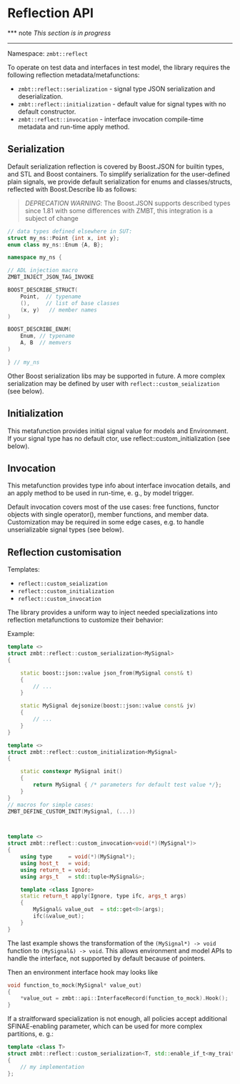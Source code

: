 <!-- (c) Copyright 2024 Zenseact AB -->
<!-- SPDX-License-Identifier: Apache-2.0 -->

Reflection API
==============

*** note
*This section is in progress*
***

Namespace: `zmbt::reflect`

To operate on test data and interfaces in test model, the library requires the following reflection metadata/metafunctions:

- `zmbt::reflect::serialization` - signal type JSON serialization and deserialization.
- `zmbt::reflect::initialization` - default value for signal types with no default constructor.
- `zmbt::reflect::invocation` - interface invocation compile-time metadata and run-time apply method.

## Serialization
Default serialization reflection is covered by Boost.JSON for builtin types, and STL and Boost containers. To simplify serialization for the user-defined plain signals, we provide default serialization for enums and classes/structs, reflected with Boost.Describe lib as follows:

> *DEPRECATION WARNING*: The Boost.JSON supports described types since 1.81
> with some differences with ZMBT, this integration is a subject of change

```cpp
// data types defined elsewhere in SUT:
struct my_ns::Point {int x, int y};
enum class my_ns::Enum {A, B};

namespace my_ns {

// ADL injection macro
ZMBT_INJECT_JSON_TAG_INVOKE

BOOST_DESCRIBE_STRUCT(
    Point,  // typename
    (),     // list of base classes
    (x, y)   // member names
)

BOOST_DESCRIBE_ENUM(
    Enum, // typename
    A, B  // memvers
)

} // my_ns
```

Other Boost serialization libs may be supported in future. A more complex
serialization may be defined by user with `reflect::custom_seialization` (see below).

## Initialization
This metafunction provides initial signal value for models and Environment.
If your signal type has no default ctor, use reflect::custom_initialization (see below).

## Invocation
This metafunction provides type info about interface invocation details, and an apply method to be used in run-time, e. g., by model trigger.

Default invocation covers most of the use cases: free functions, functor objects with single operator(), member functions, and member data. Customization may be required in some edge cases, e.g. to handle unserializable signal types (see below).

## Reflection customisation
Templates:

 - `reflect::custom_seialization`
 - `reflect::custom_initialization`
 - `reflect::custom_invocation`

The library provides a uniform way to inject needed specializations into reflection metafunctions to customize their behavior:

Example:

```cpp
template <>
struct zmbt::reflect::custom_serialization<MySignal>
{

    static boost::json::value json_from(MySignal const& t)
    {
        // ...
    }

    static MySignal dejsonize(boost::json::value const& jv)
    {
        // ...
    }
}

template <>
struct zmbt::reflect::custom_initialization<MySignal>
{

    static constexpr MySignal init()
    {
        return MySignal { /* parameters for default test value */};
    }
}
// macros for simple cases:
ZMBT_DEFINE_CUSTOM_INIT(MySignal, (...))



template <>
struct zmbt::reflect::custom_invocation<void(*)(MySignal*)>
{
    using type     = void(*)(MySignal*);
    using host_t   = void;
    using return_t = void;
    using args_t   = std::tuple<MySignal&>;

    template <class Ignore>
    static return_t apply(Ignore, type ifc, args_t args)
    {
        MySignal& value_out  = std::get<0>(args);
        ifc(&value_out);
    }
}
```

The last example shows the transformation of the `(MySignal*) -> void` function
to `(MySignal&) -> void`. This allows environment and model APIs to handle the interface,
not supported by default because of pointers.

Then an environment interface hook may looks like

```cpp
void function_to_mock(MySignal* value_out)
{
    *value_out = zmbt::api::InterfaceRecord(function_to_mock).Hook();
}
```

If a straitforward specialization is not enough, all policies accept additional
SFINAE-enabling parameter, which can be used for more complex partitions, e. g.:

```cpp
template <class T>
struct zmbt::reflect::custom_serialization<T, std::enable_if_t<my_trait<T>::value>>
{
    // my implementation
};
```
